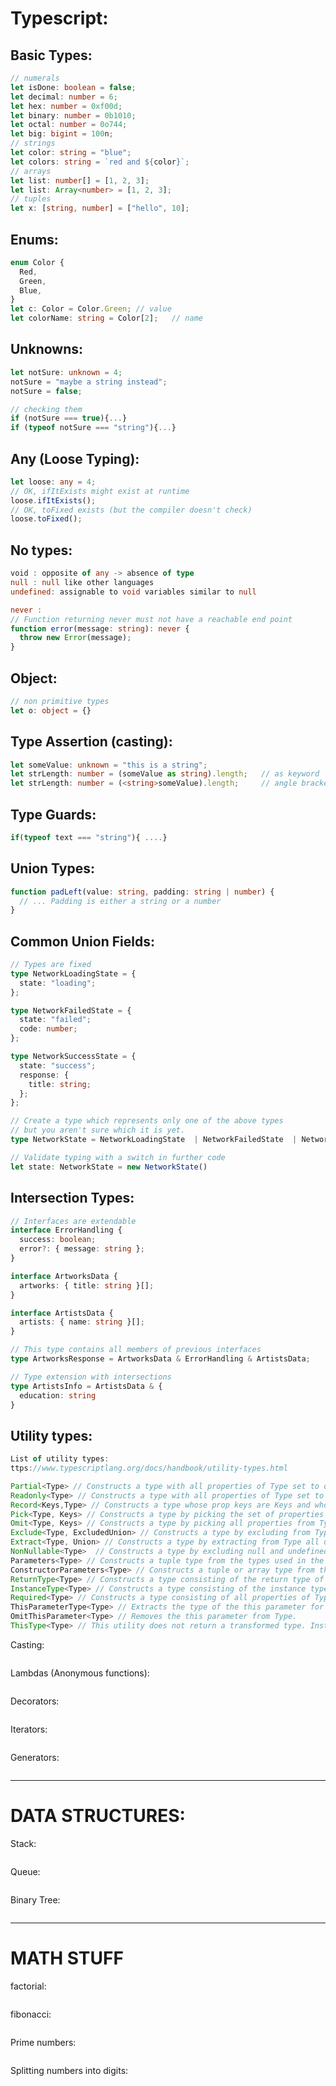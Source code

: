 # Typescript:

## Basic Types:

```typescript
// numerals
let isDone: boolean = false;
let decimal: number = 6;
let hex: number = 0xf00d;
let binary: number = 0b1010;
let octal: number = 0o744;
let big: bigint = 100n;
// strings
let color: string = "blue";
let colors: string = `red and ${color}`;
// arrays
let list: number[] = [1, 2, 3];
let list: Array<number> = [1, 2, 3];
// tuples
let x: [string, number] = ["hello", 10]; 
```

## Enums:

```typescript
enum Color {
  Red,
  Green,
  Blue,
}
let c: Color = Color.Green;	// value
let colorName: string = Color[2];	// name
```

## Unknowns:

```typescript
let notSure: unknown = 4;
notSure = "maybe a string instead";
notSure = false;

// checking them
if (notSure === true){...}
if (typeof notSure === "string"){...}
```

## Any (Loose Typing):

```typescript
let loose: any = 4;
// OK, ifItExists might exist at runtime
loose.ifItExists();
// OK, toFixed exists (but the compiler doesn't check)
loose.toFixed();
```

## No types:

```typescript
void : opposite of any -> absence of type
null : null like other languages
undefined: assignable to void variables similar to null

never : 
// Function returning never must not have a reachable end point
function error(message: string): never {
  throw new Error(message);
}
```

## Object:

```typescript
// non primitive types 
let o: object = {}
```

## Type Assertion (casting):

```typescript
let someValue: unknown = "this is a string";
let strLength: number = (someValue as string).length;	// as keyword
let strLength: number = (<string>someValue).length;		// angle bracket syntax
```

## Type Guards:

```typescript
if(typeof text === "string"){ ....}
```

## Union Types:

```typescript
function padLeft(value: string, padding: string | number) {
  // ... Padding is either a string or a number
}
```

## Common Union Fields:

```typescript
// Types are fixed
type NetworkLoadingState = {
  state: "loading";
};

type NetworkFailedState = {
  state: "failed";
  code: number;
};

type NetworkSuccessState = {
  state: "success";
  response: {
    title: string;
  };
};

// Create a type which represents only one of the above types
// but you aren't sure which it is yet.
type NetworkState = NetworkLoadingState  | NetworkFailedState  | NetworkSuccessState;

// Validate typing with a switch in further code
let state: NetworkState = new NetworkState()
```

## Intersection Types:

```typescript
// Interfaces are extendable
interface ErrorHandling {
  success: boolean;
  error?: { message: string };
}

interface ArtworksData {
  artworks: { title: string }[];
}

interface ArtistsData {
  artists: { name: string }[];
}

// This type contains all members of previous interfaces
type ArtworksResponse = ArtworksData & ErrorHandling & ArtistsData;

// Type extension with intersections
type ArtistsInfo = ArtistsData & { 
  education: string 
}
```

## Utility types:

```typescript
List of utility types:
ttps://www.typescriptlang.org/docs/handbook/utility-types.html

Partial<Type> // Constructs a type with all properties of Type set to optional.
Readonly<Type> // Constructs a type with all properties of Type set to readonly.
Record<Keys,Type> // Constructs a type whose prop keys are Keys and whose prop values are Type.
Pick<Type, Keys> // Constructs a type by picking the set of properties Keys from Type.
Omit<Type, Keys> // Constructs a type by picking all properties from Type and then removing Keys.
Exclude<Type, ExcludedUnion> // Constructs a type by excluding from Type all union members that are assignable to ExcludedUnion.
Extract<Type, Union> // Constructs a type by extracting from Type all union members that are assignable to Union.
NonNullable<Type>  // Constructs a type by excluding null and undefined from Type.
Parameters<Type> // Constructs a tuple type from the types used in the parameters of a function type Type.
ConstructorParameters<Type> // Constructs a tuple or array type from the types of a constructor function type. 
ReturnType<Type> // Constructs a type consisting of the return type of function Type.
InstanceType<Type> // Constructs a type consisting of the instance type of a constructor function in Type.
Required<Type> // Constructs a type consisting of all properties of Type set to required.
ThisParameterType<Type> // Extracts the type of the this parameter for a function type
OmitThisParameter<Type> // Removes the this parameter from Type.
ThisType<Type> // This utility does not return a transformed type. Instead, it serves as a marker for a contextual this type.
```







Casting:

```python

```

Lambdas (Anonymous functions):

```python

```

Decorators:

```python

```

Iterators:

```Python

```

Generators:

```Python

```

_____

# DATA STRUCTURES:

Stack:

```python

```



Queue:

```python

```



Binary Tree:

```Python


```



_____

# MATH STUFF



factorial:

```python

```

fibonacci:

```python

```

Prime numbers:

```python

```

Splitting numbers into digits:

```python

```

